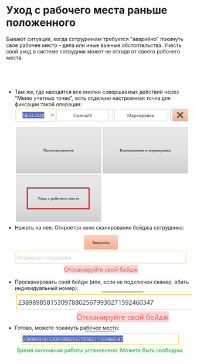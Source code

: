# Уход с рабочего места раньше положенного


Бывают ситуации, когда сотрудникам требуется "аварийно" покинуть свое
рабочее место - дела или иные важные обстоятельства. Учесть свой уход в
системе сотрудник может не отходя от своего рабочего места.

 

 

-   Там же, где находятся все кнопки совершаемых действий через "Меню
    учетных точек", есть отдельно настроенная точка для фиксации такой
    операции:      
![](EarlyLeaveWork.assets/drex_ukhod_s_rabochego_mesta_ranshe_polozhennogo_custom.png)
-   Нажать на нее. Откроется окно сканирования бейджа сотрудника:  
![](EarlyLeaveWork.assets/drex_ukhod_s_rabochego_mesta_ranshe_polozhennogo_custom_2.png)
-   Просканировать свой бейдж (или, если не подключен сканер, вбить
    индивидуальный номер):  
![](EarlyLeaveWork.assets/drex_ukhod_s_rabochego_mesta_ranshe_polozhennogo_custom_3.png)
-   Готово, можете покинуть рабочее место:  
![](EarlyLeaveWork.assets/drex_ukhod_s_rabochego_mesta_ranshe_polozhennogo_custom_4.png)